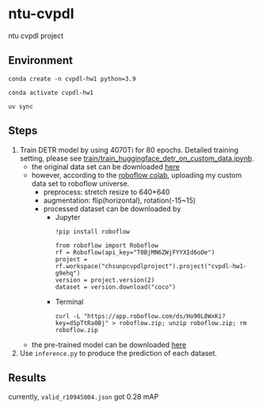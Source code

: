 # ntu-cvpdl
ntu cvpdl project

## Environment

```sh=
conda create -n cvpdl-hw1 python=3.9
```
```sh=
conda activate cvpdl-hw1
```
```sh=
uv sync
```

## Steps
1. Train DETR model by using 4070Ti for 80 epochs. Detailed training setting, please see [train/train_huggingface_detr_on_custom_data.ipynb](https://github.com/ShawnSun1031/ntu-cvpdl/blob/main/hw1/train/train_huggingface_detr_on_custom_dataset.ipynb).
    - the original data set can be downloaded [here](https://drive.google.com/file/d/1lWdAdjRvQHULW2AbDeZiR-S4Qw5SQ3nE/view)
    - however, according to the [roboflow colab](https://colab.research.google.com/github/roboflow-ai/notebooks/blob/main/notebooks/train-huggingface-detr-on-custom-dataset.ipynb), uploading my custom data set to roboflow universe. 
        - preprocess: stretch resize to 640*640
        - augmentation: flip(horizontal), rotation(-15~15)
        - processed dataset can be downloaded by
            - Jupyter
                ```
                !pip install roboflow

                from roboflow import Roboflow
                rf = Roboflow(api_key="T0BjMN6ZWjFYYXId6oOe")
                project = rf.workspace("chsunpcvpdlproject").project("cvpdl-hw1-g9ehq")
                version = project.version(2)
                dataset = version.download("coco")
                ```
            - Terminal
                ```
                curl -L "https://app.roboflow.com/ds/Ho90L8WxKi?key=dSpTtRa0Bj" > roboflow.zip; unzip roboflow.zip; rm roboflow.zip
                ```
    - the pre-trained model can be downloaded [here](https://drive.google.com/drive/folders/1bsdKuS4kwab59WVaerjARgv4I6f5tGx2)
2. Use `inference.py` to produce the prediction of each dataset.


## Results

currently, `valid_r10945004.json` got 0.28 mAP